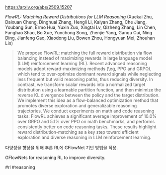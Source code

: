 https://arxiv.org/abs/2509.15207

*FlowRL: Matching Reward Distributions for LLM Reasoning* (Xuekai Zhu, Daixuan Cheng, Dinghuai Zhang, Hengli Li, Kaiyan Zhang, Che Jiang, Youbang Sun, Ermo Hua, Yuxin Zuo, Xingtai Lv, Qizheng Zhang, Lin Chen, Fanghao Shao, Bo Xue, Yunchong Song, Zhenjie Yang, Ganqu Cui, Ning Ding, Jianfeng Gao, Xiaodong Liu, Bowen Zhou, Hongyuan Mei, Zhouhan Lin)

> We propose FlowRL: matching the full reward distribution via flow balancing instead of maximizing rewards in large language model (LLM) reinforcement learning (RL). Recent advanced reasoning models adopt reward-maximizing methods (\eg, PPO and GRPO), which tend to over-optimize dominant reward signals while neglecting less frequent but valid reasoning paths, thus reducing diversity. In contrast, we transform scalar rewards into a normalized target distribution using a learnable partition function, and then minimize the reverse KL divergence between the policy and the target distribution. We implement this idea as a flow-balanced optimization method that promotes diverse exploration and generalizable reasoning trajectories. We conduct experiments on math and code reasoning tasks: FlowRL achieves a significant average improvement of $10.0\%$ over GRPO and $5.1\%$ over PPO on math benchmarks, and performs consistently better on code reasoning tasks. These results highlight reward distribution-matching as a key step toward efficient exploration and diverse reasoning in LLM reinforcement learning.

다양성을 향상을 위해 추론 RL에 GFlowNet 기반 방법을 적용.

GFlowNets for reasoning RL to improve diversity.

#rl #reasoning 